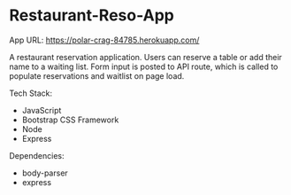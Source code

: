 # Restaurant-Reso-App

App URL: https://polar-crag-84785.herokuapp.com/

A restaurant reservation application. Users can reserve a table or add their name to a waiting list. Form input is posted to API route, which is called to populate reservations and waitlist on page load.

Tech Stack:
  - JavaScript
  - Bootstrap CSS Framework
  - Node
  - Express
  
Dependencies:
  - body-parser
  - express
